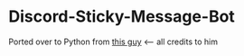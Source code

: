 # Discord-Sticky-Message-Bot

Ported over to Python from [this guy](https://github.com/andrerahardjo97/discord-sticky-message-bot/tree/main) <-- all credits to him
